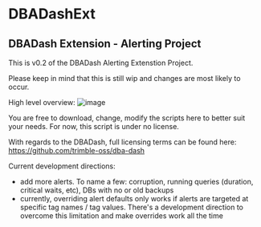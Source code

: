 # DBADashExt
## DBADash Extension - Alerting Project

This is v0.2 of the DBADash Alerting Extenstion Project.

Please keep in mind that this is still wip and changes are most likely to occur. 

High level overview:
![image](https://user-images.githubusercontent.com/20295322/217355558-1e182939-8d08-440c-be3e-e3a13a994706.png)

You are free to download, change, modify the scripts here to better suit your needs. For now, this script is under no license.

With regards to the DBADash, full licensing terms can be found here: https://github.com/trimble-oss/dba-dash

Current development directions:
- add more alerts. To name a few: corruption, running queries (duration, critical waits, etc), DBs with no or old backups 
- currently, overriding alert defaults only works if alerts are targeted at specific tag names / tag values. There's a development direction to overcome this limitation and make overrides work all the time
